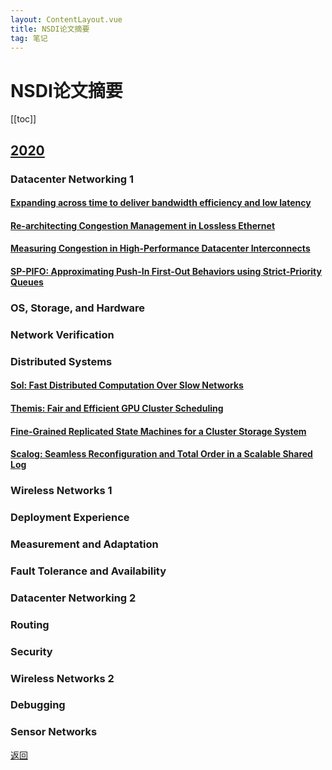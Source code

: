 ```yaml
---
layout: ContentLayout.vue
title: NSDI论文摘要
tag: 笔记
---
```



# NSDI论文摘要

[[toc]]

## [2020](https://www.usenix.org/conference/nsdi20/technical-sessions)

### Datacenter Networking 1

#### [Expanding across time to deliver bandwidth efficiency and low latency](https://www.usenix.org/conference/nsdi20/presentation/mellette)



#### [Re-architecting Congestion Management in Lossless Ethernet](https://www.usenix.org/conference/nsdi20/presentation/cheng)



#### [Measuring Congestion in High-Performance Datacenter Interconnects ](https://www.usenix.org/conference/nsdi20/presentation/jha)



#### [SP-PIFO: Approximating Push-In First-Out Behaviors using Strict-Priority Queues ](https://www.usenix.org/conference/nsdi20/presentation/alcoz)



### OS, Storage, and Hardware

### Network Verification

### Distributed Systems

#### [Sol: Fast Distributed Computation Over Slow Networks ](https://www.usenix.org/conference/nsdi20/presentation/lai)



#### [Themis: Fair and Efficient GPU Cluster Scheduling ](https://www.usenix.org/conference/nsdi20/presentation/mahajan)



#### [Fine-Grained Replicated State Machines for a Cluster Storage System ](https://www.usenix.org/conference/nsdi20/presentation/liu-ming)



#### [Scalog: Seamless Reconfiguration and Total Order in a Scalable Shared Log ](https://www.usenix.org/conference/nsdi20/presentation/ding)



### Wireless Networks 1

### Deployment Experience

### Measurement and Adaptation

### Fault Tolerance and Availability

### Datacenter Networking 2

### Routing

### Security

### Wireless Networks 2

### Debugging

### Sensor Networks



[返回](/zh/blogs/)